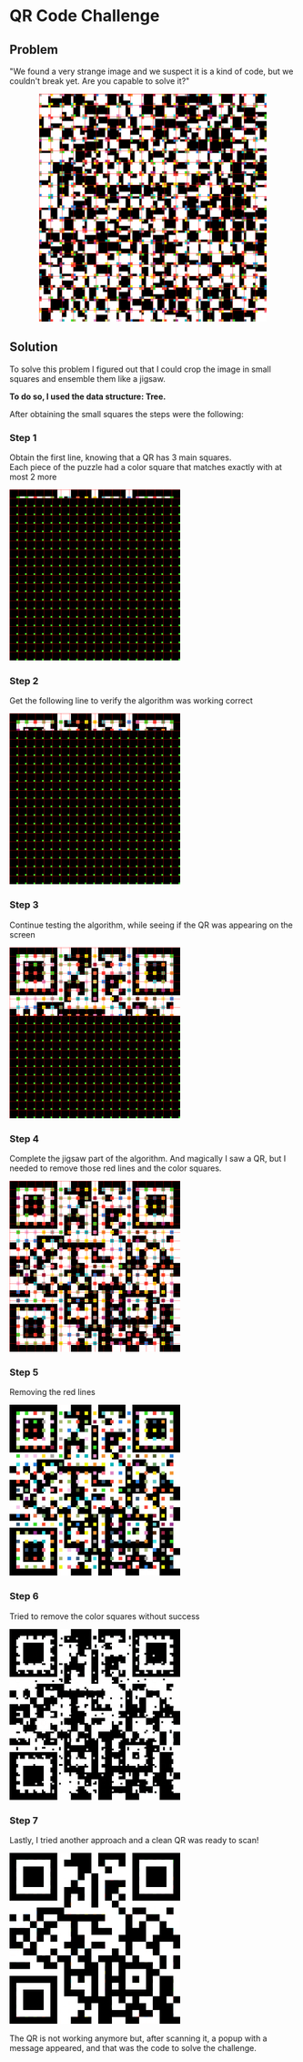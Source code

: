 # QR Code Challenge

## Problem

"We found a very strange image and we suspect it is a kind of code, but we couldn't break yet. Are you capable to solve it?"

<p align="center">
    <img width="400" alt="Step 1" src="./src/res/qr.png" />
</p>

## Solution

To solve this problem I figured out that I could crop the image in small squares and ensemble them like a jigsaw.

**To do so, I used the data structure: Tree.**

After obtaining the small squares the steps were the following:

### Step 1
Obtain the first line, knowing that a QR has 3 main squares.</br>
Each piece of the puzzle had a color square that matches exactly with at most 2 more

<img width="300" alt="Step 1" src="./media/steps/step_01.png" />

### Step 2
Get the following line to verify the algorithm was working correct

<img width="300" alt="Step 2" src="./media/steps/step_02.png" />

### Step 3
Continue testing the algorithm, while seeing if the QR was appearing on the screen

<img width="300" alt="Step 3" src="./media/steps/step_03.png" />

### Step 4
Complete the jigsaw part of the algorithm. And magically I saw a QR, but I needed to remove those red lines and the color squares.

<img width="300" alt="Step 4" src="./media/steps/step_04.png" />

### Step 5
Removing the red lines

<img width="300" alt="Step 5" src="./media/steps/step_05.png" />

### Step 6
Tried to remove the color squares without success

<img width="300" alt="Step 6" src="./media/steps/step_06.png" />

### Step 7
Lastly, I tried another approach and a clean QR was ready to scan! 

<img width="300" alt="Step 7" src="./media/steps/step_07.png" />

The QR is not working anymore but, after scanning it, a popup with a message appeared, and that was the code to solve the challenge.